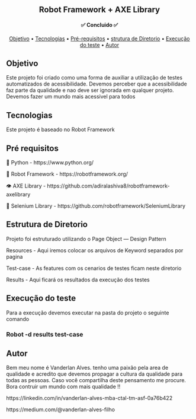 
<h2 align="center"> 
	Robot Framework + AXE Library
</h2>
<h4 align="center"> 
	✅    Concluido  ✅
</h4>
<p align="center">
 <a href="#Objetivo">Objetivo</a> •
 <a href="#Tecnologias">Tecnologias</a> • 
 <a href="#Pré-requisitos">Pré-requisitos</a> • 
 <a href="#Estrutura de Diretorio">strutura de Diretorio</a> • 
 <a href="#Execução do teste">Execução do teste</a> • 
 <a href="#Autor">Autor</a>
</p>


## Objetivo
Este projeto foi criado como uma forma de auxiliar a utilização de testes automatizados de acessibilidade. Devemos perceber que a acessibilidade faz parte da qualidade e nao deve ser ignorada em qualquer projeto. Devemos fazer um mundo mais acessivel para todos

## Tecnologias 
Este projeto é baseado no Robot Framework

## Pré requisitos
<p>🎨 Python - https://www.python.org/ </p>
<p>🤖 Robot Framework - https://robotframework.org/ </p>
<p>👁  AXE Library - https://github.com/adiralashiva8/robotframework-axelibrary </p>
<p>🧠 Selenium Library - https://github.com/robotframework/SeleniumLibrary </p>

## Estrutura de Diretorio
Projeto foi estruturado utilizando o Page Object — Design Pattern
<p> Resources - Aqui iremos colocar os arquivos de Keyword separados por pagina </p>
<p> Test-case - As features com os cenarios de testes ficam neste diretorio </p>
<p> Results - Aqui ficará os resultados da execução dos testes 

## Execução do teste 
Para a execução devemos executar na pasta do projeto o seguinte comando 
### Robot -d results test-case 

## Autor
Bem meu nome é Vanderlan Alves. tenho uma paixão pela area de qualidade e acredito que devemos propagar a cultura da qualidade para todas as pessoas. Caso você compartilha deste pensamento me procure. Bora contruir um mundo com mais qualidade !!
<p>https://linkedin.com/in/vanderlan-alves-mba-ctal-tm-asf-0a76b422<p/>
<p>https://medium.com/@vanderlan-alves-filho</p>

	



